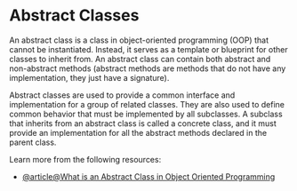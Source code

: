 # Abstract Classes

An abstract class is a class in object-oriented programming (OOP) that cannot be instantiated. Instead, it serves as a template or blueprint for other classes to inherit from. An abstract class can contain both abstract and non-abstract methods (abstract methods are methods that do not have any implementation, they just have a signature).

Abstract classes are used to provide a common interface and implementation for a group of related classes. They are also used to define common behavior that must be implemented by all subclasses. A subclass that inherits from an abstract class is called a concrete class, and it must provide an implementation for all the abstract methods declared in the parent class.

Learn more from the following resources:

- [@article@What is an Abstract Class in Object Oriented Programming](https://www.theserverside.com/definition/abstract-class)
